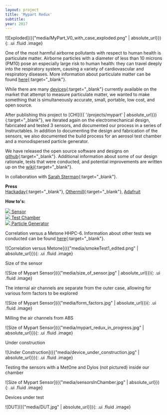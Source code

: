 ```yaml
---
layout: project 
title: 'Mypart Redux'
subtitle: 
year: 2017
---
```


![Exploded]({{"media/MyPart_V0_with_case_exploded.png"  | absolute_url}}){: .ui .fluid .image}

One of the most harmful airborne pollutants with respect to human health is particulate matter. Airborne particles with a diameter of less than 10 microns (PM10) pose an especially large risk to human health: they can travel deeply into the respiratory system, causing a variety of cardiovascular and respiratory diseases. More information about particulate matter can be found [here](https://www.epa.gov/pm-pollution/particulate-matter-pm-basics){:target="_blank"}.

While there are many [devices](http://www.aqmd.gov/aq-spec/evaluations/summary){:target="_blank"} currently available on the market that attempt to measure particulate matter, we wanted to make something that is simultaneously accurate, small, portable, low cost, and open source.

After publishing this project to [CHI]({{ '/projects/mypart' | absolute_url}}){:target="_blank"}, we iterated again on the electromechanical design, fabricated and tested 3 sensors, and documented our process in a series of Instructables.
In addition to documenting the design and fabrication of the sensors, we also documented the build process for an aerosol test chamber and a monodispersed particle generator. 

We have released the open source software and designs on [github](https://github.com/rutian/mypart){:target="_blank"}. Additional information about some of our design rationale, tests that were conducted, and potential improvements are written up on the [wiki](https://github.com/rutian/MyPart/wiki){:target="_blank"}.

In collaboration with [Sarah Sterman](https://people.eecs.berkeley.edu/~ssterman/){:target="_blank"}.

**Press**<br>[Hackaday](https://hackaday.com/2016/11/13/a-portable-accurate-low-cost-open-source-air-particle-counter/){:target="_blank"}, [Othermill](http://blog.bantamtools.com/build-a-portable-low-cost-open-source-air-particle-counter){:target="_blank"}, [Adafruit](https://blog.adafruit.com/2016/11/16/how-to-make-a-powerful-air-quality-wearable-wearablewednesday/)

**How to's:** 

<div class="ui mobile three column grid">
  <div class="center aligned column">
   <a href= "http://www.instructables.com/id/How-to-Build-a-Portable-Accurate-Low-Cost-Open-Sou/" class="ui image" target="_blank">
   <img class="ui fluid image" src="{{"media/instructables_air_sensor.jpg" | absolute_url}}">
   Sensor 
   </a>
  </div>

  <div class="center aligned column">
   <a href= "http://www.instructables.com/id/How-to-Build-a-Test-Chamber-for-Air-Particle-Senso/" class="ui image" target="_blank">
   <img class="ui fluid image" src="{{"media/instructables_test_chamber.jpg" | absolute_url}}">
   Test Chamber 
   </a>
  </div>

  <div class="center aligned column">
   <a href= "http://www.instructables.com/id/How-to-Build-a-Monodisperse-Particle-Generator-for/" class="ui image" target="_blank">
   <img class="ui fluid image" src="{{"media/instructables_nebulizer.jpg" | absolute_url}}">
   Particle Generator 
   </a>
  </div>

</div>


<div class="ui hidden divider"></div>

Correlation versus a Metone HHPC-6. Information about other tests we conducted can be found [here](https://github.com/rutian/MyPart/wiki/Tests){:target="_blank"}.

![Correlation versus Metone]({{"media/smokeTest1_edited.png"  | absolute_url}}){: .ui .fluid .image}

Size of the sensor

![Size of Mypart Sensor]({{"media/size_of_sensor.jpg" | absolute_url}}){: .ui .fluid .image}

The internal air channels are separate from the outer case, allowing for various form factors to be explored

![Size of Mypart Sensor]({{"media/form_factors.jpg" | absolute_url}}){: .ui .fluid .image}


Milling the air channels from ABS

![Size of Mypart Sensor]({{"media/mypart_redux_in_progress.jpg" | absolute_url}}){: .ui .fluid .image}

Under construction

![Under Construction]({{"media/device_under_construction.jpg"  | absolute_url}}){: .ui .fluid .image}

Testing the sensors with a MetOne and Dylos (not pictured) inside our chamber

![Size of Mypart Sensor]({{"media/sensorsInChamber.jpg" | absolute_url}}){: .ui .fluid .image}

Devices under test

![DUT]({{"media/DUT.jpg" | absolute_url}}){: .ui .fluid .image}








